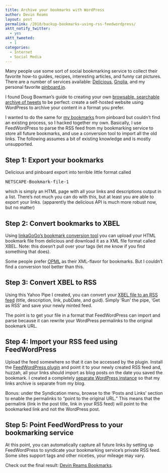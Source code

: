 ```yaml
---
title: Archive your bookmarks with WordPress
author: Devin Reams
layout: post
permalink: /2010/backup-bookmarks-using-rss-feedwordpress/
aktt_notify_twitter:
  - yes
aktt_tweeted:
  - 1
categories:
  - Internet
  - Social Media
---
```

Many people use some sort of social bookmarking service to collect their favorite how-to guides, recipes, interesting articles, and funny cat pictures. There are a number of services available: [Delicious][1], [Gnolia][2], and my personal favorite [pinboard.in][3].

I found Doug Bowman&#8217;s guide to creating your own [browsable, searchable archive of tweets][4] to be perfect: create a self-hosted website using WordPress to archive your content in a format you prefer.

I wanted to do the same for [my bookmarks][5] from pinboard but couldn&#8217;t find an existing process, so I hacked together my own. Basically, I use FeedWordPress to parse the RSS feed from my bookmarking service to store all future bookmarks, and use a conversion tool to import all the old links. The following assumes a bit of existing knowledge and is mostly unsupported.

## Step 1: Export your bookmarks

Delicious and pinboard export into terrible little format called 
<pre>NETSCAPE-Bookmark-file-1</pre>

which is simply an HTML page with all your links and descriptions output in a list. There&#8217;s not much you can do with this, but at least you are able to export your links. (apparently the delicious API is much more robust now, but no matter)

## Step 2: Convert bookmarks to XBEL

Using [linkaGoGo&#8217;s bookmark conversion tool][6] you can upload your HTML bookmark file from delicious and download it as a XML file format called XBEL. Note: this doesn&#8217;t pull over your tags (let me know if you find something that does).

Some people prefer [OPML][7] as their XML-flavor for bookmarks. But I couldn&#8217;t find a conversion tool better than this.

## Step 3: Convert XBEL to RSS

Using this Yahoo Pipe I created, you can convert your [XBEL file to an RSS feed][8] (title, description, link, pubDate, and guid). Simply &#8216;Run&#8217; the pipe, &#8216;Get as RSS&#8217; and save your newly minted feed.

The point is to get your file in a format that FeedWordPress can import and parse because it can rewrite your WordPress permalinks to the original bookmark URL.

## Step 4: Import your RSS feed using FeedWordPress

Upload the feed somewhere so that it can be accessed by the plugin. Install the [FeedWordPress plugin][9] and point it to your newly created RSS feed and, huzzah, all your links should import as blog posts on the date you saved the bookmark. I created a completely [separate WordPress instance][5] so that my links archive is separate from my blog.

Bonus: under the Syndication menu, browse to the &#8216;Posts and Links&#8217; section to enable the permalinks to &#8220;point to the original URL.&#8221; This means that the permalink (link in the post title, link in your RSS feed) will point to the bookmarked link and not the WordPress post.

## Step 5: Point FeedWordPress to your bookmarking service

At this point, you can automatically capture all future links by setting up FeedWordPress to syndicate your bookmarking service&#8217;s private RSS feed. Some sites support tags and other niceties, your mileage may vary.

Check out the final result: [Devin Reams Bookmarks][10].

 [1]: http://delicious.com/
 [2]: http://gnolia.com/
 [3]: http://pinboard.in
 [4]: http://stopdesign.com/archive/2010/03/02/browsable-searchable-archive-of-tweets.html
 [5]: https://devin.reams.me/bookmarks/
 [6]: http://www.linkagogo.com/go/Convert/Home
 [7]: http://en.wikipedia.org/wiki/OPML
 [8]: http://pipes.yahoo.com/devinreams/xbeltorss
 [9]: http://wordpress.org/extend/plugins/feedwordpress/
 [10]: https://devin.reams.me/bookmarks